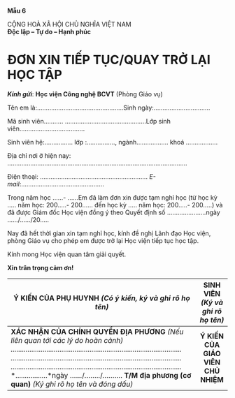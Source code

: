 **Mẫu 6**

CỘNG HOÀ XÃ HỘI CHỦ NGHĨA VIỆT NAM  
**Độc lập – Tự do – Hạnh phúc**

# **ĐƠN XIN TIẾP TỤC/QUAY TRỞ LẠI HỌC TẬP** 

***Kính gửi***: 	**Học viện Công nghệ BCVT** (Phòng Giáo vụ)

Tên em là:………………………….………………Sinh ngày:………………..…………

Mã sinh viên……….. ..............................................Lớp sinh viên.....................................

Sinh viên hệ:……………. lớp :……………., ngành……………… khoá ……………...

Địa chỉ nơi ở hiện nay: ......................................................................................................

Điện thoại: ............................................................. *E-mail*:...............................................

Trong năm học ...…- …...Em đã làm đơn xin được tạm nghỉ học (từ học kỳ ..... năm học:  200…..- 200...... đến học kỳ ..... năm học:   200…..- 200.....) và đã được Giám đốc Học viện đồng ý theo Quyết định số ………………….ngày ……/……/20…..

Nay đã hết thời gian xin tạm nghỉ học, kính đề nghị Lãnh đạo Học viện, phòng Giáo vụ cho phép em được trở lại Học viện tiếp tục học tập. 

Kính mong Học viện quan tâm giải quyết.

**Xin trân trọng cảm ơn\!**

| Ý KIẾN CỦA PHỤ HUYNH *(Có ý kiến, ký và ghi rõ họ tên)*  | SINH VIÊN *(Ký và ghi rõ họ tên)* |
| ----- | :---: |
| **XÁC  NHẬN CỦA CHÍNH QUYỀN ĐỊA PHƯƠNG** *(Nếu liên quan tới các lý do hoàn cảnh)* *...........................................................................................* *...........................................................................................* *...........................................................................................* *.................*ngày ……/……../……….                                         **T/M địa phương (cơ quan)**                                      *(Ký ghi rõ họ tên và đóng dấu)* | **Ý KIẾN CỦA GIÁO VIÊN CHỦ NHIỆM**  |
